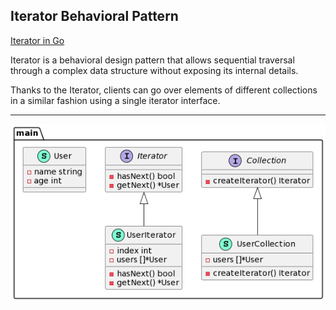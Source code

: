 ## Iterator Behavioral Pattern

[Iterator in Go](https://refactoring.guru/design-patterns/iterator/go/example#example-0)

Iterator is a behavioral design pattern that allows sequential traversal through a complex data structure without exposing its internal details.

Thanks to the Iterator, clients can go over elements of different collections in a similar fashion using a single iterator interface.

***

![Conceptual Example](https://github.com/muarshad01/Design_Patterns_Go/blob/master/behavioral_design_patterns/bdp_images/iterator.png)

